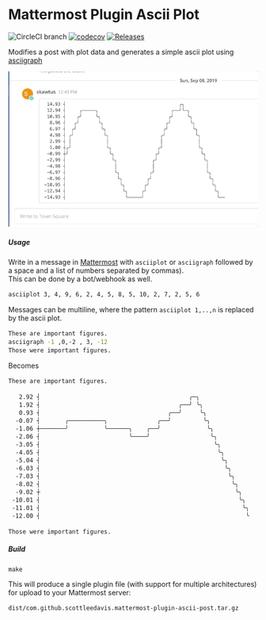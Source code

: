 # Mattermost Plugin Ascii Plot
![CircleCI branch](https://img.shields.io/circleci/project/github/scottleedavis/mattermost-plugin-ascii-plot/master.svg)   [![codecov](https://codecov.io/gh/scottleedavis/mattermost-plugin-ascii-plot/branch/master/graph/badge.svg)](https://codecov.io/gh/scottleedavis/mattermost-plugin-ascii-plot)  [![Releases](https://img.shields.io/github/release/scottleedavis/mattermost-plugin-ascii-plot.svg)](https://github.com/scottleedavis/mattermost-plugin-ascii-plot/releases/latest)

Modifies a post with plot data and generates a simple ascii plot using [asciigraph](https://github.com/guptarohit/asciigraph)

![img](asciiplot-example.gif)

##### Usage 

Write in a message in [Mattermost](https://mattermost.com) with `asciiplot` or `asciigraph` followed by a space and a list of numbers separated by commas).  
This can be done by a bot/webhook as well.

```bash
asciiplot 3, 4, 9, 6, 2, 4, 5, 8, 5, 10, 2, 7, 2, 5, 6
```

Messages can be multiline, where the pattern `asciiplot 1,..,n` is replaced by the ascii plot.  
```bash
These are important figures.
asciigraph -1 ,0,-2 , 3, -12
Those were important figures.
```
Becomes
```
These are important figures.

   2.92 ┤                                          ╭─╮               
   1.92 ┤                                       ╭──╯ ╰╮              
   0.93 ┤                                    ╭──╯     ╰╮             
  -0.07 ┤       ╭──────────╮              ╭──╯         ╰╮            
  -1.06 ┼───────╯          ╰──────╮    ╭──╯             ╰╮           
  -2.06 ┤                         ╰────╯                 ╰╮          
  -3.05 ┤                                                 ╰╮         
  -4.05 ┤                                                  ╰╮        
  -5.04 ┤                                                   ╰╮       
  -6.03 ┤                                                    ╰╮      
  -7.03 ┤                                                     ╰╮     
  -8.02 ┤                                                      ╰╮    
  -9.02 ┼                                                       ╰╮   
 -10.01 ┤                                                        ╰╮  
 -11.01 ┤                                                         ╰╮ 
 -12.00 ┤                                                          ╰ 
 
Those were important figures.
```
##### Build
```
make
```

This will produce a single plugin file (with support for multiple architectures) for upload to your Mattermost server:

```
dist/com.github.scottleedavis.mattermost-plugin-ascii-post.tar.gz
```
